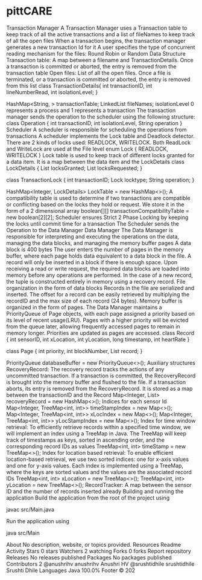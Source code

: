 # pittCARE
Transaction Manager
A Transaction Manager uses a Transaction table to keep track of all the active transactions and a list of fileNames to keep track of all the open files
When a transaction begins, the transaction manager generates a new transaction Id for it
A user specifies the type of concurrent reading mechanism for the files: Round Robin or Random
Data Structure
Transaction table: A map between a filename and TransactionDetails. Once a transaction is committed or aborted, the entry is removed from the transaction table
Open files: List of all the open files. Once a file is terminated, or a transaction is committed or aborted, the entry is removed from this list
class TransactionDetails{
    int transactionID,
    int lineNumberRead,
    int isolationLevel;
}

HashMap<String, <TransactionDetails>> transactionTable;
LinkedList<String> fileNames;
isolationLevel 0 represents a process and 1 represents a transaction
The transaction manager sends the operation to the scheduler using the following structure:
class Operation {
int transactionID,
int isolationLevel,
String operation
}
Scheduler
A scheduler is responsible for scheduling the operations from transactions
A scheduler implements the Lock table and Deadlock detector. There are 2 kinds of locks used: READLOCK, WRITELOCK. Both ReadLock and WriteLock are used at the File level
enum Lock {
READLOCK,
WRITELOCK
}
Lock table is used to keep track of different locks granted for a data item. It is a map between the data item and the LockDetails
class LockDetails {
 List<TransactionLock> locksGranted;
 List<TransactionLock> locksRequested;
}

class TransactionLock {
  int transactionID;
  Lock locktype;
  String operation;
}

HashMap<Integer, LockDetails> LockTable = new HashMap<>();
A compatibility table is used to determine if two transactions are compatible or conflicting based on the locks they hold or request. We store it in the form of a 2 dimensional array
boolean[][] transactionCompatibilityTable = new boolean[2][2];
Scheduler ensures Strict 2 Phase Locking by keeping the locks until commit time for a transaction
The Scheduler sends the Operation to the Data Manager
Data Manager
The Data Manager is responsible for interpreting and executing the operations on the data, managing the data blocks, and managing the memory buffer pages
A data block is 400 bytes
The user enters the number of pages in the memory buffer, where each page holds data equivalent to a data block in the file. A record will only be inserted in a block if there is enough space.
Upon receiving a read or write request, the required data blocks are loaded into memory before any operations are performed. In the case of a new record, the tuple is constructed entirely in memory using a recovery record.
File organization in the form of data blocks
Records in the file are serialized and inserted. The offset for a record can be easily retrieved by multiplying the recordID and the max size of each record (24 bytes).
Memory buffer is organized in the form of pages. The Data Manager maintains a PriorityQueue of Page objects, with each page assigned a priority based on its level of recent usage(LRU). Pages with a higher priority will be evicted from the queue later, allowing frequently accessed pages to remain in memory longer. Priorities are updated as pages are accessed.
class Record {
 int sensorID,
 int xLocation,
 int yLocation,
 long timestamp,
 int heartRate
}

class Page {
 int priority,
 int blockNumber,
 List<Record> record;
 }

PriorityQueue<Page> databaseBuffer = new PriorityQueue<>();
Auxiliary structures
RecoveryRecord: The recovery record tracks the actions of any uncommitted transaction. If a transaction is committed, the RecoveryRecord is brought into the memory buffer and flushed to the file. If a transaction aborts, its entry is removed from the RecoveryRecord. It is stored as a map between the transactionID and the Record
Map<Integer, List<Record>> recoveryRecord = new HashMap<>();
Indices for each sensor Id
Map<Integer, TreeMap<int, int>> timeStampIndex = new Map<>();
Map<Integer, TreeMap<int, int>> xLocIndex = new Map<>();
Map<Integer, TreeMap<int, int>> yLocStampIndex = new Map<>();
Index for time window retrieval: To efficiently retrieve records within a specified time window, we will implement an index using a TreeMap in Java. The TreeMap will keep track of timestamps as keys, sorted in ascending order, and the corresponding record IDs as values
TreeMap<int, int> timeStamp = new TreeMap<>();
Index for location based retrieval: To enable efficient location-based retrieval, we use two sorted indices: one for x-axis values and one for y-axis values. Each index is implemented using a TreeMap, where the keys are sorted values and the values are the associated record IDs
TreeMap<int, int> xLocation = new TreeMap<>();
TreeMap<int, int> yLocation = new TreeMap<>();
RecordTracker: A map between the sensor ID and the number of records inserted already
Building and running the application
Build the application from the root of the project using

 javac src/Main.java

Run the application using

java src/Main

About
No description, website, or topics provided.
Resources
 Readme
 Activity
Stars
 0 stars
Watchers
 2 watching
Forks
 0 forks
Report repository
Releases
No releases published
Packages
No packages published
Contributors
2
@anushrihv
anushrihv Anushri HV
@srushtidhile
srushtidhile Srushti Dhile
Languages
Java
100.0%
Footer
© 202
